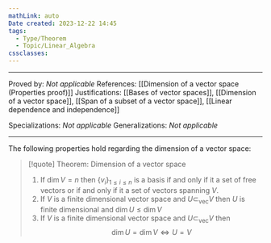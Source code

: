 ```yaml
---
mathLink: auto
Date created: 2023-12-22 14:45
tags:
  - Type/Theorem
  - Topic/Linear_Algebra
cssclasses:
---
```


---

Proved by: _Not applicable_
References: [[Dimension of a vector space (Properties proof)]]
Justifications: [[Bases of vector spaces]], [[Dimension of a vector space]], [[Span of a subset of a vector space]], [[Linear dependence and independence]]

Specializations: _Not applicable_
Generalizations: _Not applicable_

---

The following properties hold regarding the dimension of a vector space:

>[!quote] Theorem: Dimension of a vector space
>1. If $\dim V =n$ then $\{ v_{i} \}_{1\leq i\leq n}$ is a basis if and only if it a set of free vectors or if and only if it a set of vectors spanning $V$.
>2. If $V$ is a finite dimensional vector space and $U\subset_{\text{vec}}V$ then $U$ is finite dimensional and $\dim U\leq \dim V$
>3. If $V$ is a finite dimensional vector space and $U\subset_{\text{vec}}V$ then $$ \dim U =\dim V \iff U=V $$

